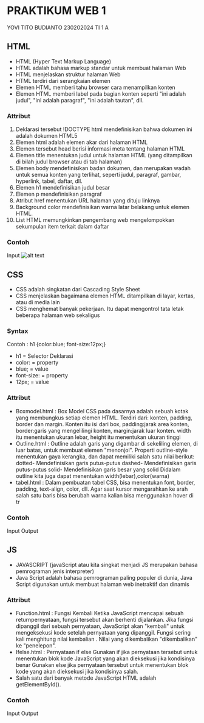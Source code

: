 # PRAKTIKUM WEB 1
YOVI TITO BUDIANTO
230202024
TI 1 A
## HTML
- HTML (Hyper Text Markup Language)
- HTML adalah bahasa markup standar untuk membuat halaman Web
- HTML menjelaskan struktur halaman Web
- HTML terdiri dari serangkaian elemen
- Elemen HTML memberi tahu browser cara menampilkan konten
- Elemen HTML memberi label pada bagian konten seperti "ini adalah judul", "ini adalah paragraf", "ini adalah tautan", dll.

### Attribut
1. Deklarasi tersebut !DOCTYPE html mendefinisikan bahwa dokumen ini adalah dokumen HTML5
2. Elemen html adalah elemen akar dari halaman HTML
3. Elemen tersebut head berisi informasi meta tentang halaman HTML
4. Elemen title menentukan judul untuk halaman HTML (yang ditampilkan di bilah judul browser atau di tab halaman)
5. Elemen body mendefinisikan badan dokumen, dan merupakan wadah untuk semua konten yang terlihat, seperti judul, paragraf, gambar, hyperlink, tabel, daftar, dll.
6. Elemen h1 mendefinisikan judul besar
7. Elemen p mendefinisikan paragraf
8. Atribut href menentukan URL halaman yang dituju linknya
9. Background color mendefinisikan warna latar belakang untuk elemen HTML.
10. List HTML memungkinkan pengembang web mengelompokkan sekumpulan item terkait dalam daftar

### Contoh
Input
![alt text](foto/)

## CSS
- CSS adalah singkatan dari Cascading Style Sheet
- CSS menjelaskan bagaimana elemen HTML ditampilkan di layar, kertas, atau di media lain
- CSS menghemat banyak pekerjaan. Itu dapat mengontrol tata letak beberapa halaman web sekaligus

### Syntax 
Contoh : 
h1 {color:blue; font-size:12px;}
- h1 = Selector Deklarasi
- color: = property
- blue; = value
- font-size: = property
- 12px; = value

### Attribut
- Boxmodel.html : Box Model CSS pada dasarnya adalah sebuah kotak yang membungkus setiap elemen HTML. Terdiri dari: konten, padding, border dan margin. Konten itu isi dari box, padding:jarak area konten, border:garis yang mengelilingi konten, margin:jarak luar konten. width itu menentukan ukuran lebar, height itu menentukan ukuran tinggi
- Outline.html : Outline adalah garis yang digambar di sekeliling elemen, di luar batas, untuk membuat elemen "menonjol". Properti outline-style menentukan gaya kerangka, dan dapat memiliki salah satu nilai berikut: dotted- Mendefinisikan garis putus-putus dashed- Mendefinisikan garis putus-putus solid- Mendefinisikan garis besar yang solid Didalam outline kita juga dapat menentukan width(lebar),color(warna)
- tabel.html : Dalam pembuatan tabel CSS, bisa menentukan font, border, padding, text-align, color, dll. Agar saat kursor mengarahkan ke arah salah satu baris bisa berubah warna kalian bisa menggunakan hover di tr

### Contoh
Input
Output

## JS
- JAVASCRIPT (javaScript atau kita singkat menjadi JS merupakan bahasa pemrograman jenis interpreter)
- Java Script adalah bahasa pemrograman paling populer di dunia, Java Script digunakan untuk membuat halaman web inetraktif dan dinamis

### Attribut
- Function.html : Fungsi Kembali Ketika JavaScript mencapai sebuah returnpernyataan, fungsi tersebut akan berhenti dijalankan. Jika fungsi dipanggil dari sebuah pernyataan, JavaScript akan "kembali" untuk mengeksekusi kode setelah pernyataan yang dipanggil. Fungsi sering kali menghitung nilai kembalian . Nilai yang dikembalikan "dikembalikan" ke "penelepon".
- Ifelse.html : Pernyataan if else Gunakan if jika pernyataan tersebut untuk menentukan blok kode JavaScript yang akan dieksekusi jika kondisinya benar Gunakan else jika pernyataan tersebut untuk menentukan blok kode yang akan dieksekusi jika kondisinya salah.
- Salah satu dari banyak metode JavaScript HTML adalah getElementById().

### Contoh
Input
Output
